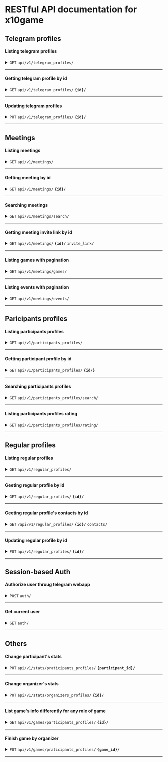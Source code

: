 
# RESTful API documentation for x10game


## Telegram profiles
#### Listing telegram profiles

<details>
 <summary><code>GET</code> <code>api/v1/telegram_profiles/</code></summary>

##### Parameters

> | name      |  type     | data type               | description                                                           |
> |-----------|-----------|-------------------------|-----------------------------------------------------------------------|
> | -|  -| --   | -  |


##### Responses

> | http code     | content-type                      | response                                                            |
> |---------------|-----------------------------------|---------------------------------------------------------------------|
> | `200`         | `application/json`        | `[{"telegram_id": integer, "first_name": string, "last_name": string, "username": string, "phone_number": string, "avatar": string}]`                                |
>| `400x`         | `application/json`                | `{"detail": string}`                                                                                      |

</details>

------------------------------------------------------------------------------------------

#### Getting telegram profile by id

<details>
 <summary><code>GET</code>  <code>api/v1/telegram_profiles/</code> <code><b>{id}/</b></code> </summary>

##### Parameters

> | name      |  type     | data type               | description                                                           |
> |-----------|-----------|-------------------------|-----------------------------------------------------------------------|
> | id|  path| integer   | id of telegram profile  |


##### Responses

> | http code     | content-type                      | response                                                            |
> |---------------|-----------------------------------|---------------------------------------------------------------------|
> | `200`         | `application/json`        | `{"telegram_id": integer, "first_name": string, "last_name": string, "username": string, "phone_number": string, "avatar": string}`                                |
> | `400x`         | `application/json`                | `{"detail": string}`                                                                   |

</details>

------------------------------------------------------------------------------------------

#### Updating telegram profiles

<details>
 <summary><code>PUT</code>  <code>api/v1/telegram_profiles/</code> <code><b>{id}/</b></code> </summary>

##### Parameters

> | name      |  type     | data type               | description                                                           |
> |-----------|-----------|-------------------------|-----------------------------------------------------------------------|
> | id|  path| integer   | id of telegram profile  |
> | first_name|  request_body| string   | first name of telegram profile  |
> | last_name|  request_body| string   | last name of telegram profile  |
> |phone_number| request_body| string  | phone number of telegram profile
> | avatar|  request_body| string   | avatar of telegram profile  |


##### Responses

> | http code     | content-type                      | response                                                            |
> |---------------|-----------------------------------|---------------------------------------------------------------------|
> | `200`         | `application/json`        | `{"telegram_id": integer, "first_name": string, "last_name": string, "username": string, "phone_number": string, "avatar": string}`                                |
>| `400x`         | `application/json`                | `{"detail": string}`                                                               |

</details>

------------------------------------------------------------------------------------------
## Meetings
#### Listing meetings

<details>
 <summary><code>GET</code>  <code>api/v1/meetings/</code></summary>

##### Parameters

> | name      |  type     | data type               | description                                                           |
> |-----------|-----------|-------------------------|-----------------------------------------------------------------------|
> | -|  -| -| -|



##### Responses

> | http code     | content-type                      | response                                                            |
> |---------------|-----------------------------------|---------------------------------------------------------------------|
> | `200`         | `application/json`        | `{"count": integer, "next": string, "previous": string, "results": [{"id": integer, "photo": string, "name_field": string, "type_field": string, "date_time": data, "city": string, "place": string, "description": string, "expired": boolean, "organizer": integer, "winner": integer}]}`                                |
>| `400x`         | `application/json`                | `{"detail": string}`                                                                   |

</details>

------------------------------------------------------------------------------------------

#### Getting meeting by id

<details>
 <summary><code>GET</code>  <code>api/v1/meetings/</code> <code><b>{id}/</b></code></summary>

##### Parameters

> | name      |  type     | data type               | description                                                           |
> |-----------|-----------|-------------------------|-----------------------------------------------------------------------|
> | id|  path| integer| id of meeting|



##### Responses

> | http code     | content-type                      | response                                                            |
> |---------------|-----------------------------------|---------------------------------------------------------------------|
> | `200`         | `application/json`        | `IF GAME {"game": {"id": integer, "photo": string, "name_field": string, "type_field": string, "date_time": data, "city": string, "place": string, "description": string, "expired": boolean, "organizer": integer, "winner": integer}, "available": boolean} ELSE "id": integer, "photo": string, "name_field": string, "type_field": string, "date_time": data, "city": string, "place": string, "description": string, "expired": boolean, "organizer": integer, "winner": integer}`                                |
> | `400x`         | `application/json`                | `{"detail": string}`                                                                    |

</details>

------------------------------------------------------------------------------------------

#### Searching meetings

<details>
 <summary><code>GET</code>  <code>api/v1/meetings/search/</code></summary>

##### Parameters

> | name      |  type     | data type               | description                                                           |
> |-----------|-----------|-------------------------|-----------------------------------------------------------------------|
> | query|  query string| string| whatever user types in search field|



##### Responses

> | http code     | content-type                      | response                                                            |
> |---------------|-----------------------------------|---------------------------------------------------------------------|
> | `200`         | `application/json`        | `[{"id": integer, "photo": string, "name_field": string, "type_field": string, "date_time": data, "city": string, "place": string, "description": string, "expired": boolean, "organizer": integer, "winner": integer}]`                                |
> | `400x`         | `application/json`                | `{"detail": string}`                                                                 |

</details>

------------------------------------------------------------------------------------------

#### Getting meeting invite link by id

<details>
 <summary><code>GET</code>  <code>api/v1/meetings/</code> <code><b>{id}/</b></code> <code>invite_link/</code></summary>

##### Parameters

> | name      |  type     | data type               | description                                                           |
> |-----------|-----------|-------------------------|-----------------------------------------------------------------------|
> | id|  path| integer| id of meeting|



##### Responses

> | http code     | content-type                      | response                                                            |
> |---------------|-----------------------------------|---------------------------------------------------------------------|
> | `200`         | `application/json`        | `{"invite_link": string, "qr_code": "string"}`                                |
> | `400x`         | `application/json`                | `{"detail": string}`                                                                               |

</details>

------------------------------------------------------------------------------------------

#### Listing games with pagination

<details>
 <summary><code>GET</code>  <code>api/v1/meetings/games/</code> </summary>

##### Parameters

> | name      |  type     | data type               | description                                                           |
> |-----------|-----------|-------------------------|-----------------------------------------------------------------------|
> | page|  query string| integer| page to list |



##### Responses

> | http code     | content-type                      | response                                                            |
> |---------------|-----------------------------------|---------------------------------------------------------------------|
> | `200`         | `application/json`        | `[{"string": {"id": integer, "photo": string, "name_field": string, "type_field": string, "date_time": data, "city": string, "place": string, "description": string, "expired": boolean, "organizer": integer, "winner": integer}, "available": boolean}]`                                |
> | `400x`         | `application/json`                | `{"detail": string}`                                                                    |

</details>

------------------------------------------------------------------------------------------

#### Listing events with pagination

<details>
 <summary><code>GET</code>  <code>api/v1/meetings/events/</code> </summary>

##### Parameters

> | name      |  type     | data type               | description                                                           |
> |-----------|-----------|-------------------------|-----------------------------------------------------------------------|
> | page|  query string| integer| page to list|



##### Responses

> | http code     | content-type                      | response                                                            |
> |---------------|-----------------------------------|---------------------------------------------------------------------|
> | `200`         | `application/json`        | `{"id": integer, "photo": string, "name_field": string, "type_field": string, "date_time": data, "city": string, "place": string, "description": string, "expired": boolean, "organizer": integer, "winner": integer}`                                |
> | `400x`         | `application/json`                | `{"detail": string}`                                                                |

</details>

------------------------------------------------------------------------------------------
## Paricipants profiles
#### Listing participants profiles 

<details>
 <summary><code>GET</code>  <code>api/v1/participants_profiles/</code> </summary>

##### Parameters

> | name      |  type     | data type               | description                                                           |
> |-----------|-----------|-------------------------|-----------------------------------------------------------------------|
> | -|  -| -| -|



##### Responses

> | http code     | content-type                      | response                                                            |
> |---------------|-----------------------------------|---------------------------------------------------------------------|
> | `200`         | `application/json`        | `{"count": integer, "next": string, "previous": string, "results": [{"telegram_id": integer, "events_visited": integer, "games_visited": integer, "meetings_visited": integer, "wins": integer, "earned_coins": integer, "companies_bought": integer, "cards": array of integer}]}`                                |
>| `400x`         | `application/json`                | `{"detail": string}`                                                                       |

</details>

------------------------------------------------------------------------------------------

#### Getting participant profile by id

<details>
 <summary><code>GET</code>  <code>api/v1/participants_profiles/</code> <code><b>{id/}</b></code> </summary>

##### Parameters

> | name      |  type     | data type               | description                                                           |
> |-----------|-----------|-------------------------|-----------------------------------------------------------------------|
> | id|  path| integer| id of participant profiles|



##### Responses

> | http code     | content-type                      | response                                                            |
> |---------------|-----------------------------------|---------------------------------------------------------------------|
> | `200`         | `application/json`        | `{"telegram_id": integer, "events_visited": integer, "games_visited": integer, "meetings_visited": integer, "wins": integer, "earned_coins": integer, "companies_bought": integer, "cards": array of integer}`                                |
> | `400x`         | `application/json`                | `{"detail": string}`                                                                  |

</details>

------------------------------------------------------------------------------------------

#### Searching participants profiles

<details>
 <summary><code>GET</code>  <code>api/v1/participants_profiles/search/</code> </summary>

##### Parameters

> | name      |  type     | data type               | description                                                           |
> |-----------|-----------|-------------------------|-----------------------------------------------------------------------|
> | query|  query string| string| whatever user types in search field|



##### Responses

> | http code     | content-type                      | response                                                            |
> |---------------|-----------------------------------|---------------------------------------------------------------------|
> | `200`         | `application/json`        | `{"telegram_id": integer, "skills": string}`                                |
> | `400x`         | `application/json`                | `{"detail": string}`                                                           |

</details>

------------------------------------------------------------------------------------------

#### Listing participants profiles rating

<details>
 <summary><code>GET</code>  <code>api/v1/participants_profiles/rating/</code> </summary>

##### Parameters

> | name      |  type     | data type               | description                                                           |
> |-----------|-----------|-------------------------|-----------------------------------------------------------------------|
> | page|  query string| integer| page to list|



##### Responses

> | http code     | content-type                      | response                                                            |
> |---------------|-----------------------------------|---------------------------------------------------------------------|
> | `200`         | `application/json`        | `{"name": {"telegram_id": integer, "events_visited": integer, "games_visited": integer, "meetings_visited": integer, "wins": integer, "earned_coins": integer, "companies_bought": integer, "cards": array of integer}`                                |
> | `400x`         | `application/json`                | `{"detail": string}`                                                      |

</details>

------------------------------------------------------------------------------------------

## Regular profiles
#### Listing regular profiles

<details>
 <summary><code>GET</code>  <code>api/v1/regular_profiles/</code> </summary>

##### Parameters

> | name      |  type     | data type               | description                                                           |
> |-----------|-----------|-------------------------|-----------------------------------------------------------------------|
> | -|  -| -| -|



##### Responses

> | http code     | content-type                      | response                                                            |
> |---------------|-----------------------------------|---------------------------------------------------------------------|
> | `200`         | `application/json`        | `[{"telegram_id": integer, "name_field": string, "biography": string, "needs": string, "skills": string, "avatar": string, "contacts": json, "contacts_allowed": array of integer}]`                                |
>| `400x`         | `application/json`                | `{"detail": string}`          

</details>

------------------------------------------------------------------------------------------

#### Geeting regular profile by id

<details>
 <summary><code>GET</code>  <code>api/v1/regular_profiles/</code> <code><b>{id}/</b></code> </summary>

##### Parameters

> | name      |  type     | data type               | description                                                           |
> |-----------|-----------|-------------------------|-----------------------------------------------------------------------|
> | id|  path| integer| telegram id of regular profile|



##### Responses

> | http code     | content-type                      | response                                                            |
> |---------------|-----------------------------------|---------------------------------------------------------------------|
> | `200`         | `application/json`        | `{"regular_profile": {"telegram_id": integer, "name_field": string, "biography": string, "needs": string, "skills": string, "avatar": string, "contacts": json, "contacts_allowed": array of integer}, "contacts_allowed": boolean}`                                |
> | `400x`         | `application/json`                | `{"detail": string}`                                                                    |

</details>

------------------------------------------------------------------------------------------

#### Geeting regular profile's contacts by id

<details>
 <summary><code>GET</code>  <code>/api/v1/regular_profiles/</code> <code><b>{id}/</b></code> <code>contacts/</code></summary>

##### Parameters

> | name      |  type     | data type               | description                                                           |
> |-----------|-----------|-------------------------|-----------------------------------------------------------------------|
> | id|  path| integer| telegram id of regular profile|



##### Responses

> | http code     | content-type                      | response                                                            |
> |---------------|-----------------------------------|---------------------------------------------------------------------|
> | `200`         | `application/json`        | `{"key": string}`                                |
> | `400x`         | `application/json`                | `{"detail": string}`          

</details>

------------------------------------------------------------------------------------------

#### Updating regular profile by id

<details>
 <summary><code>PUT</code>  <code>api/v1/regular_profiles/</code> <code><b>{id}/</b></code> </summary>

##### Parameters

> | name      |  type     | data type               | description                                                           |
> |-----------|-----------|-------------------------|-----------------------------------------------------------------------|
> | id|  path| integer| telegram id of regular profile|
> | name_field|  request body| string| name of regular profile|
> | biography|  request body| string| biography of regular profile|
> | needs|  request body| string| needs of regular profile|
> | skills|  request body| string| skills of regular profile|
> | avatar|  request body| string| avatar of regular profile|
> | contacts|  request body| json| contacts of regular profile|



##### Responses

> | http code     | content-type                      | response                                                            |
> |---------------|-----------------------------------|---------------------------------------------------------------------|
> | `200`         | `application/json`        | `{"telegram_id": integer, "name_field": string, "biography": string, "needs": string, "skills": string, "avatar": string, "contacts": json, "contacts_allowed": array of integer}`                                |
> | `400x`         | `application/json`                | `{"detail": string}`                                                                                  

</details>

------------------------------------------------------------------------------------------

## Session-based Auth
#### Authorize user throug telegram webapp

<details>
 <summary><code>POST</code>  <code>auth/</code> </summary>

##### Parameters

> | name      |  type     | data type               | description                                                           |
> |-----------|-----------|-------------------------|-----------------------------------------------------------------------|
> | init_data|  request body| string| special data which can be got from javascript code when entering webapp|



##### Responses

> | http code     | content-type                      | response                                                            |
> |---------------|-----------------------------------|---------------------------------------------------------------------|
> | `200`         | `application/json`        | `{"telegram_id": integer}`                                |
> | `400x`         | `application/json`                | `{"detail": string}`                            |
> | `401`         | `application/json`         | {"detail": "Не удалось авторизовать пользователя"}                                                                |

</details>

------------------------------------------------------------------------------------------

#### Get current user

<details>
 <summary><code>GET</code>  <code>auth/</code> </summary>

##### Parameters

> | name      |  type     | data type               | description                                                           |
> |-----------|-----------|-------------------------|-----------------------------------------------------------------------|
> | -|  -| -| -|



##### Responses

> | http code     | content-type                      | response                                                            |
> |---------------|-----------------------------------|---------------------------------------------------------------------|
> | `200`         | `application/json`        | `{"user": {"telegram_id": integer, "first_name": string, "last_name": string, "username": string, "phone_number": string, "avatar": string}}`                                |
> | `400x`         | `application/json`                | `{"detail": string}`                            |


</details>

------------------------------------------------------------------------------------------
## Others
#### Change participant's stats

<details>
 <summary><code>PUT</code>  <code>api/v1/stats/praticipants_profiles/</code> <code><b>{participant_id}/</b></code></summary>

##### Parameters

> | name      |  type     | data type               | description                                                           |
> |-----------|-----------|-------------------------|-----------------------------------------------------------------------|
> | participant_id|  path| integer| id of participant profile|
> | game_id|  query| integer| id of cerain game|
> | win|  request_body| bool| if participant won the game|
> | earned_coins|  request_body| integer| how many coins did participant earn during the game|
> | companies_bought|  request_body| integer| how many companies did participant buy during the game|



##### Responses

> | http code     | content-type                      | response                                                            |
> |---------------|-----------------------------------|---------------------------------------------------------------------|
> | `200`         | `application/json`        | `{"participant": {"telegram_id": integer, "events_visited": integer, "games_visited": integer, "meetings_visited": integer, "wins": integer, "earned_coins": integer, "companies_bought": integer, "cards": array of integer}}`                                |
> | `400x`         | `application/json`                | `{"detail": string}`                            |

</details>

------------------------------------------------------------------------------------------

#### Change organizer's stats

<details>
 <summary><code>PUT</code>  <code>api/v1/stats/organizers_profiles/</code> <code><b>{id}/</b></code></summary>

##### Parameters

> | name      |  type     | data type               | description                                                           |
> |-----------|-----------|-------------------------|-----------------------------------------------------------------------|
> | organizer_id|  path| integer| id of organizer|
> | engager_score|  request body| integer (1 - 10)| score on how good did organizer interest participants during the game|
> | organizer_score|  request body| integer (1 - 10)| score on how good did organizer organize the game|



##### Responses

> | http code     | content-type                      | response                                                            |
> |---------------|-----------------------------------|---------------------------------------------------------------------|
> | `200`         | `application/json`        | `{"organizer": {"telegram_id": integer, "master_index": decimal, "engager_index": decimal, "organizer_index": decimal, "events_organized": integer, "games_organized": integer, "meetings_organized": integer}}`                                |
> | `400x`         | `application/json`                | `{"detail": string}`                            |

</details>

------------------------------------------------------------------------------------------

#### List game's info differently for any role of game

<details>
 <summary><code>GET</code>  <code>api/v1/games/participants_profiles/</code> <code><b>{id}/</b></code></summary>

##### Parameters

> | name      |  type     | data type               | description                                                           |
> |-----------|-----------|-------------------------|-----------------------------------------------------------------------|
> | id|  path| integer| id of the game|



##### Responses

> | http code     | content-type                      | response                                                            |
> |---------------|-----------------------------------|---------------------------------------------------------------------|
> | `200`         | `application/json`        | if game expired `{"organizer": {"telegram_id": integer, "master_index": decimal, "engager_index": decimal, "organizer_index": decimal, "events_organized": integer, "games_organized": integer, "meetings_organized": integer}, "winner_personal_data": {"telegram_id": integer, "first_name": string, "last_name": string, "username": string, "phone_number": string, "avatar": string}, "winner": {"telegram_id": integer, "events_visited": integer, "games_visited": integer, "meetings_visited": integer, "wins": integer, "earned_coins": integer, "companies_bought": integer, "cards": array of integer}, "participants": [{"telegram_id": integer, "events_visited": integer, "games_visited": integer, "meetings_visited": integer, "wins": integer, "earned_coins": integer, "companies_bought": integer, "cards": array of integer}]}`                                |
>  | `200`         | `application/json`        | if game not expired and user is organizer`{"participants": [{"telegram_id": integer, "events_visited": integer, "games_visited": integer, "meetings_visited": integer, "wins": integer, "earned_coins": integer, "companies_bought": integer, "cards": array of integer}]}`                                |
>   | `200`         | `application/json`        |if game not expired and user is participant `{"organizer_personal_data": {"telegram_id": integer, "first_name": string, "last_name": string, "username": string, "phone_number": string, "avatar": string}, "organizer": {"telegram_id": integer, "master_index": decimal, "engager_index": decimal, "organizer_index": decimal, "events_organized": integer, "games_organized": integer, "meetings_organized": integer}}`                                |
> | `400`         | `application/json`                | `{"code":"400","message":"Bad Request"}`                            |

</details>

------------------------------------------------------------------------------------------

#### Finish game by organizer

<details>
 <summary><code>PUT</code>  <code>api/v1/games/praticipants_profiles/</code> <code><b>{game_id}/</b></code></summary>

##### Parameters

> | name      |  type     | data type               | description                                                           |
> |-----------|-----------|-------------------------|-----------------------------------------------------------------------|
> | game_id|  path| integer| id of certain game|
> | participant_id|  request body| integer| winner of the game|




##### Responses

> | http code     | content-type                      | response                                                            |
> |---------------|-----------------------------------|---------------------------------------------------------------------|
> | `200`         | `application/json`        | `{"game": {"id": integer, "photo": string, "name_field": string, "type_field": string, "date_time": data, "city": string, "place": string, "description": string, "expired": boolean, "organizer": integer, "winner": integer}}`                                |
> | `400x`         | `application/json`                | `{"detail": string}`                            |

</details>

------------------------------------------------------------------------------------------
